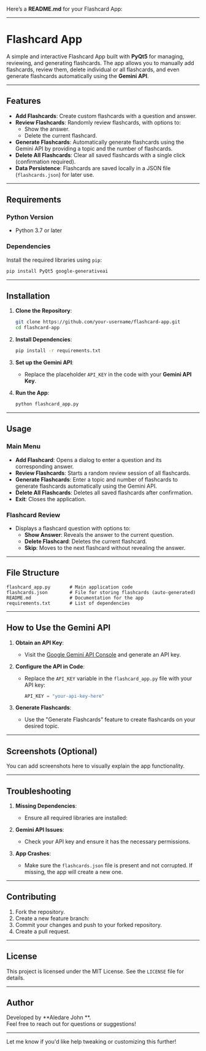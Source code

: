 Here’s a **README.md** for your Flashcard App:

---

# Flashcard App

A simple and interactive Flashcard App built with **PyQt5** for managing, reviewing, and generating flashcards. The app allows you to manually add flashcards, review them, delete individual or all flashcards, and even generate flashcards automatically using the **Gemini API**.

---

## Features

- **Add Flashcards**: Create custom flashcards with a question and answer.
- **Review Flashcards**: Randomly review flashcards, with options to:
  - Show the answer.
  - Delete the current flashcard.
- **Generate Flashcards**: Automatically generate flashcards using the Gemini API by providing a topic and the number of flashcards.
- **Delete All Flashcards**: Clear all saved flashcards with a single click (confirmation required).
- **Data Persistence**: Flashcards are saved locally in a JSON file (`flashcards.json`) for later use.

---

## Requirements

### Python Version
- Python 3.7 or later

### Dependencies
Install the required libraries using `pip`:
```bash
pip install PyQt5 google-generativeai
```

---

## Installation

1. **Clone the Repository**:
   ```bash
   git clone https://github.com/your-username/flashcard-app.git
   cd flashcard-app
   ```

2. **Install Dependencies**:
   ```bash
   pip install -r requirements.txt
   ```

3. **Set up the Gemini API**:
   - Replace the placeholder `API_KEY` in the code with your **Gemini API Key**.

4. **Run the App**:
   ```bash
   python flashcard_app.py
   ```

---

## Usage

### Main Menu
- **Add Flashcard**: Opens a dialog to enter a question and its corresponding answer.
- **Review Flashcards**: Starts a random review session of all flashcards.
- **Generate Flashcards**: Enter a topic and number of flashcards to generate flashcards automatically using the Gemini API.
- **Delete All Flashcards**: Deletes all saved flashcards after confirmation.
- **Exit**: Closes the application.

### Flashcard Review
- Displays a flashcard question with options to:
  - **Show Answer**: Reveals the answer to the current question.
  - **Delete Flashcard**: Deletes the current flashcard.
  - **Skip**: Moves to the next flashcard without revealing the answer.

---

## File Structure

```
flashcard_app.py       # Main application code
flashcards.json        # File for storing flashcards (auto-generated)
README.md              # Documentation for the app
requirements.txt       # List of dependencies
```

---

## How to Use the Gemini API

1. **Obtain an API Key**:
   - Visit the [Google Gemini API Console](https://developers.google.com) and generate an API key.

2. **Configure the API in Code**:
   - Replace the `API_KEY` variable in the `flashcard_app.py` file with your API key:
     ```python
     API_KEY = "your-api-key-here"
     ```

3. **Generate Flashcards**:
   - Use the "Generate Flashcards" feature to create flashcards on your desired topic.

---

## Screenshots (Optional)
You can add screenshots here to visually explain the app functionality.

---

## Troubleshooting

1. **Missing Dependencies**:
   - Ensure all required libraries are installed:

2. **Gemini API Issues**:
   - Check your API key and ensure it has the necessary permissions.

3. **App Crashes**:
   - Make sure the `flashcards.json` file is present and not corrupted. If missing, the app will create a new one.

---

## Contributing

1. Fork the repository.
2. Create a new feature branch:
3. Commit your changes and push to your forked repository.
4. Create a pull request.

---

## License

This project is licensed under the MIT License. See the `LICENSE` file for details.

---

## Author

Developed by **Aledare John **.  
Feel free to reach out for questions or suggestions!  

---

Let me know if you'd like help tweaking or customizing this further!
